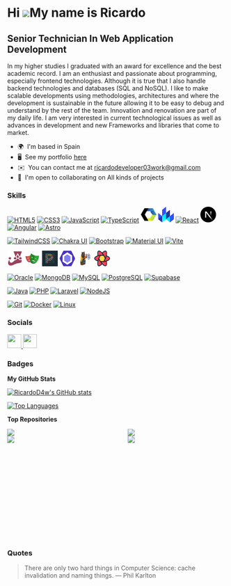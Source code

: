 # Hi ![](https://user-images.githubusercontent.com/18350557/176309783-0785949b-9127-417c-8b55-ab5a4333674e.gif)My name is Ricardo

## Senior Technician In Web Application Development

In my higher studies I graduated with an award for excellence and the best academic record. I am an enthusiast and passionate about programming, especially frontend technologies. Although it is true that I also handle backend technologies and databases (SQL and NoSQL). I like to make scalable developments using methodologies, architectures and where the development is sustainable in the future allowing it to be easy to debug and understand by the rest of the team. Innovation and renovation are part of my daily life. I am very interested in current technological issues as well as advances in development and new Frameworks and libraries that come to market.

- 🌍  I'm based in Spain
- 🖥️  See my portfolio [here](https://mnf.red/0c10d54d-6d87-467f-8749-604570f437da/timeline)
- ✉️  You can contact me at [ricardodeveloper03work@gmail.com](mailto:ricardodeveloper03work@gmail.com)
- 🤝  I'm open to collaborating on All kinds of projects

### Skills

<p align="left">

<a href="https://developer.mozilla.org/en-US/docs/Glossary/HTML5" target="_blank" rel="noreferrer"><img src="https://raw.githubusercontent.com/danielcranney/readme-generator/main/public/icons/skills/html5-colored.svg" width="36" height="36" alt="HTML5" /></a>
<a href="https://www.w3.org/TR/CSS/#css" target="_blank" rel="noreferrer"><img src="https://raw.githubusercontent.com/danielcranney/readme-generator/main/public/icons/skills/css3-colored.svg" width="36" height="36" alt="CSS3" /></a>
<a href="https://developer.mozilla.org/en-US/docs/Web/JavaScript" target="_blank" rel="noreferrer"><img src="https://raw.githubusercontent.com/danielcranney/readme-generator/main/public/icons/skills/javascript-colored.svg" width="36" height="36" alt="JavaScript" /></a>
<a href="https://www.typescriptlang.org/" target="_blank" rel="noreferrer"><img src="https://raw.githubusercontent.com/danielcranney/readme-generator/main/public/icons/skills/typescript-colored.svg" width="36" height="36" alt="TypeScript" /></a>
<a href="https://developer.mozilla.org/en-US/docs/Web/API/Web_components" target="_blank" rel="noreferrer"><img src="/images/webc.png" width="36" height="36" alt="WebComponent" /></a>
<a href="https://lit.dev/" target="_blank" rel="noreferrer"><img src="/images/lit.svg" width="36" height="36" alt="Lit" /></a>
<a href="https://reactjs.org/" target="_blank" rel="noreferrer"><img src="https://raw.githubusercontent.com/danielcranney/readme-generator/main/public/icons/skills/react-colored.svg" width="36" height="36" alt="React" /></a>
<a href="https://nextjs.org/docs" target="_blank" rel="noreferrer"><img src="/images/nextjs.svg" width="36" height="36" alt="NextJs" /></a>
<a href="https://angular.io/" target="_blank" rel="noreferrer"><img src="https://raw.githubusercontent.com/danielcranney/readme-generator/main/public/icons/skills/angularjs-colored.svg" width="36" height="36" alt="Angular" /></a>
<a href="https://astro.build/" target="_blank" rel="noreferrer"><img src="https://astro.js.org/astro.png" width="36" height="36" alt="Astro" /></a>

<a href="https://tailwindcss.com/" target="_blank" rel="noreferrer"><img src="https://raw.githubusercontent.com/danielcranney/readme-generator/main/public/icons/skills/tailwindcss-colored.svg" width="36" height="36" alt="TailwindCSS" /></a>
<a href="https://chakra-ui.com/" target="_blank" rel="noreferrer"><img src="https://raw.githubusercontent.com/danielcranney/readme-generator/main/public/icons/skills/chakra-colored.svg" width="36" height="36" alt="Chakra UI" /></a>
<a href="https://getbootstrap.com/" target="_blank" rel="noreferrer"><img src="https://raw.githubusercontent.com/danielcranney/readme-generator/main/public/icons/skills/bootstrap-colored.svg" width="36" height="36" alt="Bootstrap" /></a>
<a href="https://mui.com/" target="_blank" rel="noreferrer"><img src="https://raw.githubusercontent.com/danielcranney/readme-generator/main/public/icons/skills/materialui-colored.svg" width="36" height="36" alt="Material UI" /></a>
<a href="https://vitejs.dev/" target="_blank" rel="noreferrer"><img src="https://raw.githubusercontent.com/danielcranney/readme-generator/main/public/icons/skills/vite-colored.svg" width="36" height="36" alt="Vite" /></a>

<a href="https://jestjs.io/" target="_blank" rel="noreferrer"><img src="/images/jest.svg" width="36" height="36" alt="Jest" /></a>
<a href="https://playwright.dev/" target="_blank" rel="noreferrer"><img src="/images/playwright.svg" width="36" height="36" alt="Playwright" /></a>
<a href="https://prettier.io/" target="_blank" rel="noreferrer"><img src="/images/prettier.png" width="36" height="36" alt="Prettier" /></a>
<a href="https://eslint.org/" target="_blank" rel="noreferrer"><img src="/images/ESLint.png" width="36" height="36" alt="ESLint" /></a>
<a href="https://zustand-demo.pmnd.rs/" target="_blank" rel="noreferrer"><img src="/images/zustad.png" width="36" height="36" alt="Zustand" /></a>
<a href="https://tanstack.com/query/v3/" target="_blank" rel="noreferrer"><img src="/images/reactquery.svg" width="36" height="36" alt="ReactQuery" /></a>

<a href="https://www.oracle.com/uk/index.html" target="_blank" rel="noreferrer"><img src="https://raw.githubusercontent.com/danielcranney/readme-generator/main/public/icons/skills/oracle-colored.svg" width="36" height="36" alt="Oracle" /></a>
<a href="https://www.mongodb.com/" target="_blank" rel="noreferrer"><img src="https://raw.githubusercontent.com/danielcranney/readme-generator/main/public/icons/skills/mongodb-colored.svg" width="36" height="36" alt="MongoDB" /></a>
<a href="https://www.mysql.com/" target="_blank" rel="noreferrer"><img src="https://raw.githubusercontent.com/danielcranney/readme-generator/main/public/icons/skills/mysql-colored.svg" width="36" height="36" alt="MySQL" /></a>
<a href="https://www.postgresql.org/" target="_blank" rel="noreferrer"><img src="https://raw.githubusercontent.com/danielcranney/readme-generator/main/public/icons/skills/postgresql-colored.svg" width="36" height="36" alt="PostgreSQL" /></a>
<a href="https://supabase.io/" target="_blank" rel="noreferrer"><img src="https://raw.githubusercontent.com/danielcranney/readme-generator/main/public/icons/skills/supabase-colored.svg" width="36" height="36" alt="Supabase" /></a>

<a href="https://www.oracle.com/java/" target="_blank" rel="noreferrer"><img src="https://raw.githubusercontent.com/danielcranney/readme-generator/main/public/icons/skills/java-colored.svg" width="36" height="36" alt="Java" /></a>
<a href="https://www.php.net/" target="_blank" rel="noreferrer"><img src="https://raw.githubusercontent.com/danielcranney/readme-generator/main/public/icons/skills/php-colored.svg" width="36" height="36" alt="PHP" /></a>
<a href="https://laravel.com/" target="_blank" rel="noreferrer"><img src="https://raw.githubusercontent.com/danielcranney/readme-generator/main/public/icons/skills/laravel-colored.svg" width="36" height="36" alt="Laravel" /></a>
<a href="https://nodejs.org/en/" target="_blank" rel="noreferrer"><img src="https://raw.githubusercontent.com/danielcranney/readme-generator/main/public/icons/skills/nodejs-colored.svg" width="36" height="36" alt="NodeJS" /></a>

<a href="https://git-scm.com/" target="_blank" rel="noreferrer"><img src="https://raw.githubusercontent.com/danielcranney/readme-generator/main/public/icons/skills/git-colored.svg" width="36" height="36" alt="Git" /></a>
<a href="https://www.docker.com/" target="_blank" rel="noreferrer"><img src="https://raw.githubusercontent.com/danielcranney/readme-generator/main/public/icons/skills/docker-colored.svg" width="36" height="36" alt="Docker" /></a>
<a href="https://www.linux.org" target="_blank" rel="noreferrer"><img src="https://raw.githubusercontent.com/danielcranney/readme-generator/main/public/icons/skills/linux-colored.svg" width="36" height="36" alt="Linux" /></a>

</p>

### Socials

<p align="left"> <a href="https://www.github.com/RicardoD4w" target="_blank" rel="noreferrer"> <picture> <source media="(prefers-color-scheme: dark)" srcset="https://raw.githubusercontent.com/danielcranney/readme-generator/main/public/icons/socials/github-dark.svg" /> <source media="(prefers-color-scheme: light)" srcset="https://raw.githubusercontent.com/danielcranney/readme-generator/main/public/icons/socials/github.svg" /> <img src="https://raw.githubusercontent.com/danielcranney/readme-generator/main/public/icons/socials/github.svg" width="32" height="32" /> </picture> </a> <a href="https://www.linkedin.com/in/ricardo-rodríguez" target="_blank" rel="noreferrer"> <picture> <source media="(prefers-color-scheme: dark)" srcset="https://raw.githubusercontent.com/danielcranney/readme-generator/main/public/icons/socials/linkedin-dark.svg" /> <source media="(prefers-color-scheme: light)" srcset="https://raw.githubusercontent.com/danielcranney/readme-generator/main/public/icons/socials/linkedin.svg" /> <img src="https://raw.githubusercontent.com/danielcranney/readme-generator/main/public/icons/socials/linkedin.svg" width="32" height="32" /> </picture> </a></p>

### Badges

<b>My GitHub Stats</b>

<a href="http://www.github.com/RicardoD4w"><img src="https://github-readme-stats.vercel.app/api?username=RicardoD4w&show_icons=true&hide=&count_private=true&title_color=0891b2&text_color=ffffff&icon_color=0891b2&bg_color=1c1917&hide_border=true&show_icons=true" alt="RicardoD4w's GitHub stats" /></a>

<a href="https://github.com/RicardoD4w" align="left"><img src="https://github-readme-stats.vercel.app/api/top-langs/?username=RicardoD4w&langs_count=10&title_color=0891b2&text_color=ffffff&icon_color=0891b2&bg_color=1c1917&hide_border=true&locale=en&custom_title=Top%20%Languages" alt="Top Languages" /></a>

<b>Top Repositories</b>

<div width="100%" align="center">

  <a href="https://github.com/RicardoD4W/Design-patterns" align="right"><img align="right" width="45%" src="https://github-readme-stats.vercel.app/api/pin/?username=RicardoD4w&repo=Design-patterns&title_color=0891b2&text_color=ffffff&icon_color=0891b2&bg_color=1c1917&hide_border=true&locale=en" /></a>

   <a href="https://github.com/RicardoD4W/ricky-cli" align="left"><img align="left" width="45%" src="https://github-readme-stats.vercel.app/api/pin/?username=RicardoD4w&repo=ricky-cli&title_color=0891b2&text_color=ffffff&icon_color=0891b2&bg_color=1c1917&hide_border=true&locale=en" /></a>
  
  <a href="https://github.com/RicardoD4w/Playwright" align="left"><img align="left" width="45%" src="https://github-readme-stats.vercel.app/api/pin/?username=RicardoD4w&repo=Playwright&title_color=0891b2&text_color=ffffff&icon_color=0891b2&bg_color=1c1917&hide_border=true&locale=en" /></a>

  
  <a href="https://github.com/RicardoD4W/zephyra-ui" align="right"><img align="right" width="45%" src="https://github-readme-stats.vercel.app/api/pin/?username=RicardoD4w&repo=zephyra-ui&title_color=0891b2&text_color=ffffff&icon_color=0891b2&bg_color=1c1917&hide_border=true&locale=en" /></a>
  
  
  </div>
  
  <br /><br /><br /><br /><br /><br /><br />

   <br /><br /><br /><br /><br /><br /><br />



### Quotes

  > There are only two hard things in Computer Science: cache invalidation and naming things. — Phil Karlton
